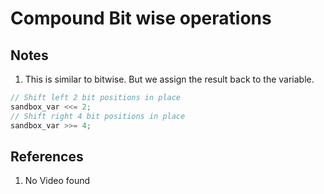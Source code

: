 # Compound Bit wise operations

## Notes
1. This is similar to bitwise. But we assign the result back to the variable.

```cpp
// Shift left 2 bit positions in place
sandbox_var <<= 2;
// Shift right 4 bit positions in place
sandbox_var >>= 4;
```


## References

1. No Video found

